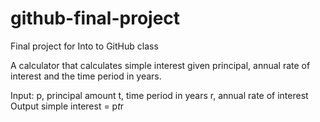 # github-final-project
Final project for Into to GitHub class

A calculator that calculates simple interest given principal, annual rate of interest and the time period in years.

Input:
  p, principal amount
  t, time period in years
  r, annual rate of interest
Output
  simple interest = p*t*r
